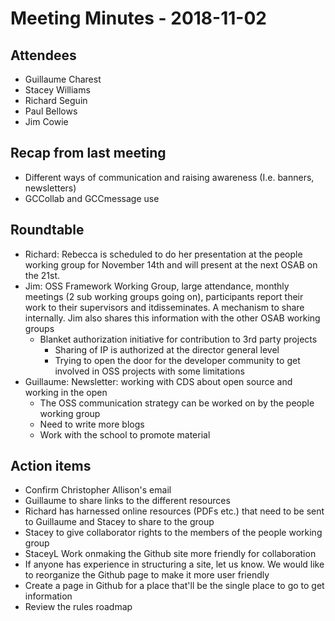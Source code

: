 # Meeting Minutes - 2018-11-02

## Attendees

* Guillaume Charest
* Stacey Williams
* Richard Seguin
* Paul Bellows
* Jim Cowie

## Recap from last meeting

* Different ways of communication and raising awareness (I.e. banners, newsletters)
* GCCollab and GCCmessage use

## Roundtable

* Richard: Rebecca is scheduled to do her presentation at the people working group for November 14th and will present at the next OSAB on the 21st.
* Jim: OSS Framework Working Group, large attendance, monthly meetings (2 sub working groups going on), participants report their work to their supervisors and itdisseminates. A mechanism to share internally. Jim also shares this information with the other OSAB working groups
  * Blanket authorization initiative for contribution to 3rd party projects
    * Sharing of IP is authorized at the director general level
    * Trying to open the door for the developer community to get involved in OSS projects with some limitations
* Guillaume: Newsletter: working with CDS about open source and working in the open
  * The OSS communication strategy can be worked on by the people working group
  * Need to write more blogs
  * Work with the school to promote material

## Action items

* Confirm Christopher Allison's email
* Guillaume to share links to the different resources
* Richard has harnessed online resources (PDFs etc.)  that need to be sent to Guillaume and Stacey to share to the group
* Stacey to give collaborator rights to the members of the people working group
* StaceyL Work onmaking the Github site more friendly for collaboration
* If anyone has experience in structuring a site, let us know. We would like to reorganize the Github page to make it more user friendly
* Create a page in Github for a place that'll be the single place to go to get information
* Review the rules roadmap
